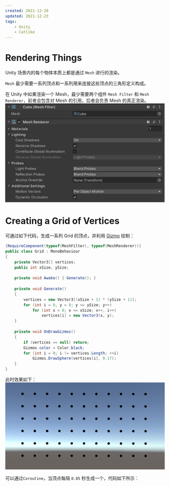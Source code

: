 ```yaml
---
created: 2021-12-20
updated: 2021-12-23
tags:
    - Unity
    - Catlike
---
```


# Rendering Things

Unity 场景内的每个物体本质上都是通过 `Mesh` 进行的渲染。

`Mesh` 最少需要一系列顶点和一系列用来连接这些顶点的三角形定义构成。

在 Unity 中如果渲染一个 Mesh，最少需要两个组件 `Mesh Filter` 和 `Mesh Renderer`，前者会包含对 Mesh 的引用，后者会负责 Mesh 的真正渲染。
![|400](assets/Mesh%20Basics%20-%20Procedural%20Grid/image-20211222083208337.png)



# Creating a Grid of Vertices

可通过如下代码，生成一系列 Grid 的顶点，并利用 [Gizmo](../../Notes/Unity/Unity%20-%20Gizmo.md) 绘制：
```csharp
[RequireComponent(typeof(MeshFilter), typeof(MeshRenderer))]
public class Grid : MonoBehaviour
{
    private Vector3[] vertices;
    public int xSize, ySize;

    private void Awake() { Generate(); }

    private void Generate()
    {
        vertices = new Vector3[(xSize + 1) * (ySize + 1)];
        for (int i = 0, y = 0; y <= ySize; y++)
            for (int x = 0; x <= xSize; x++, i++)
                vertices[i] = new Vector3(x, y);
    }

    private void OnDrawGizmos()
    {
        if (vertices == null) return;
        Gizmos.color = Color.black;
        for (int i = 0; i != vertices.Length; ++i)
            Gizmos.DrawSphere(vertices[i], 0.1f);
    }
}

```

此时效果如下：
![|400](assets/Mesh%20Basics%20-%20Procedural%20Grid/image-20211222094813954.png)

可以通过`Coroutine`，当顶点每隔 `0.05` 秒生成一个，代码如下所示：
```csharp

```